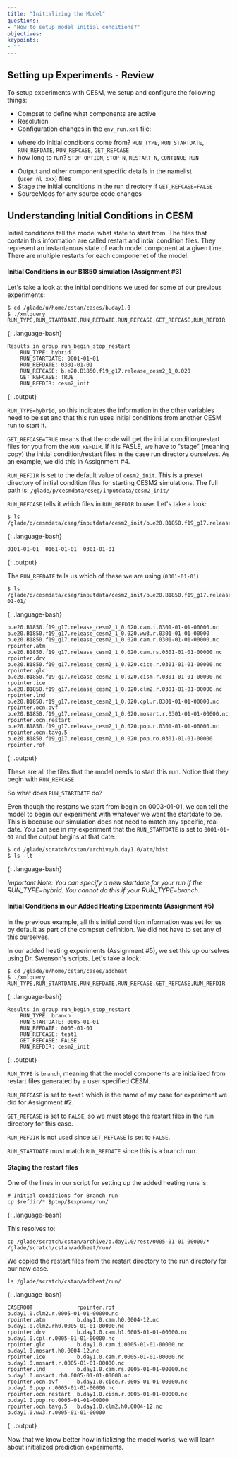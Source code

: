 ```yaml
---
title: "Initializing the Model"
questions:
- "How to setup model initial conditions?"
objectives:
keypoints:
- ""
---
```


## Setting up Experiments - Review

To setup experiments with CESM, we setup and configure the following things:

* Compset to define what components are active
* Resolution
* Configuration changes in the `env_run.xml` file:
- where do initial conditions come from?   `RUN_TYPE`, `RUN_STARTDATE`, `RUN_REFDATE`, `RUN_REFCASE`, `GET_REFCASE`
- how long to run? `STOP_OPTION`, `STOP_N`, `RESTART_N`, `CONTINUE_RUN`
* Output and other component specific details in the namelist (`user_nl_xxx`) files
* Stage the initial conditions in the run directory if `GET_REFCASE=FALSE`
* SourceMods for any source code changes

## Understanding Initial Conditions in CESM

Initial conditions tell the model what state to start from.  The files that contain this information are called restart and intial condition files.  They represent an instantanous state of each model component at a given time. There are multiple restarts for each componenet of the model.  


#### Initial Conditions in our B1850 simulation (Assignment #3)

Let's take a look at the initial conditions we used for some of our previous experiments:

~~~
$ cd /glade/u/home/cstan/cases/b.day1.0
$ ./xmlquery RUN_TYPE,RUN_STARTDATE,RUN_REFDATE,RUN_REFCASE,GET_REFCASE,RUN_REFDIR
~~~
{: .language-bash}

~~~
Results in group run_begin_stop_restart
	RUN_TYPE: hybrid
	RUN_STARTDATE: 0001-01-01
	RUN_REFDATE: 0301-01-01
	RUN_REFCASE: b.e20.B1850.f19_g17.release_cesm2_1_0.020
	GET_REFCASE: TRUE
	RUN_REFDIR: cesm2_init
~~~
{: .output}

`RUN_TYPE=hybrid`, so this indicates the information in the other variables need to be set and that this run uses initial conditions from another CESM run to start it.

`GET_REFCASE=TRUE` means that the code will get the initial condition/restart files for you from the `RUN_REFDIR`. If it is FASLE, we have to "stage" (meaning copy) the initial condition/restart files in the case run directory ourselves. As an example, we did this in Assignment #4.

`RUN_REFDIR` is set to the default value of `cesm2_init`. This is a preset directory of initial condition files for starting CESM2 simulations. The full path is:
`/glade/p/cesmdata/cseg/inputdata/cesm2_init/`

`RUN_REFCASE` tells it which files in `RUN_REFDIR` to use.  Let's take a look:

~~~
$ ls /glade/p/cesmdata/cseg/inputdata/cesm2_init/b.e20.B1850.f19_g17.release_cesm2_1_0.020*
~~~
{: .language-bash}

~~~
0101-01-01  0161-01-01  0301-01-01
~~~
{: .output}

The `RUN_REFDATE` tells us which of these we are using (`0301-01-01`)
~~~
$ ls /glade/p/cesmdata/cseg/inputdata/cesm2_init/b.e20.B1850.f19_g17.release_cesm2_1_0.020/0301-01-01/
~~~
{: .language-bash}

~~~
b.e20.B1850.f19_g17.release_cesm2_1_0.020.cam.i.0301-01-01-00000.nc     b.e20.B1850.f19_g17.release_cesm2_1_0.020.ww3.r.0301-01-01-00000
b.e20.B1850.f19_g17.release_cesm2_1_0.020.cam.r.0301-01-01-00000.nc     rpointer.atm
b.e20.B1850.f19_g17.release_cesm2_1_0.020.cam.rs.0301-01-01-00000.nc    rpointer.drv
b.e20.B1850.f19_g17.release_cesm2_1_0.020.cice.r.0301-01-01-00000.nc    rpointer.glc
b.e20.B1850.f19_g17.release_cesm2_1_0.020.cism.r.0301-01-01-00000.nc    rpointer.ice
b.e20.B1850.f19_g17.release_cesm2_1_0.020.clm2.r.0301-01-01-00000.nc    rpointer.lnd
b.e20.B1850.f19_g17.release_cesm2_1_0.020.cpl.r.0301-01-01-00000.nc     rpointer.ocn.ovf
b.e20.B1850.f19_g17.release_cesm2_1_0.020.mosart.r.0301-01-01-00000.nc  rpointer.ocn.restart
b.e20.B1850.f19_g17.release_cesm2_1_0.020.pop.r.0301-01-01-00000.nc     rpointer.ocn.tavg.5
b.e20.B1850.f19_g17.release_cesm2_1_0.020.pop.ro.0301-01-01-00000       rpointer.rof
~~~
{: .output}

These are all the files that the model needs to start this run.  Notice that they begin with `RUN_REFCASE`

So what does `RUN_STARTDATE` do?

Even though the restarts we start from begin on 0003-01-01, we can tell the model to begin our experiment with whatever we want the startdate to be.  This is because our simulation does not need to match any specific, real date. You can see in my experiment that the `RUN_STARTDATE` is set to `0001-01-01` and the output begins at that date:

~~~
$ cd /glade/scratch/cstan/archive/b.day1.0/atm/hist
$ ls -lt
~~~
{: .language-bash}

*Important Note: You can specify a new startdate for your run if the RUN_TYPE=hybrid.  You cannot do this if your RUN_TYPE=branch.*


#### Initial Conditions in our Added Heating Experiments (Assignment #5)

In the previous example, all this initial condition information was set for us by default as part of the compset definition.  We did not have to set any of this ourselves.

In our added heating experiments (Assignment #5), we set this up ourselves using Dr. Swenson's scripts.  Let's take a look:

~~~
$ cd /glade/u/home/cstan/cases/addheat
$ ./xmlquery RUN_TYPE,RUN_STARTDATE,RUN_REFDATE,RUN_REFCASE,GET_REFCASE,RUN_REFDIR
~~~
{: .language-bash}

~~~
Results in group run_begin_stop_restart
	RUN_TYPE: branch
	RUN_STARTDATE: 0005-01-01
	RUN_REFDATE: 0005-01-01
	RUN_REFCASE: test1
	GET_REFCASE: FALSE
	RUN_REFDIR: cesm2_init
~~~
{: .output}

`RUN_TYPE` is `branch`, meaning that the model components are initialized from restart files generated by a user specified CESM.

`RUN_REFCASE` is set to `test1` which is the name of my case for experiment we did for Assignment #2.  

`GET_REFCASE` is set to `FALSE`, so we must stage the restart files in the run directory for this case.

`RUN_REFDIR` is not used since `GET_REFCASE` is set to `FALSE`.

`RUN_STARTDATE` must match `RUN_REFDATE` since this is a branch run.


#### Staging the restart files

One of the lines in our script for setting up the added heating runs is:

~~~
# Initial conditions for Branch run
cp $refdir/* $ptmp/$expname/run/
~~~
{: .language-bash}

This resolves to:

`cp /glade/scratch/cstan/archive/b.day1.0/rest/0005-01-01-00000/* /glade/scratch/cstan/addheat/run/`

We copied the restart files from the restart directory to the run directory for our new case.  

~~~
ls /glade/scratch/cstan/addheat/run/
~~~
{: .language-bash}

~~~
CASEROOT              rpointer.rof                      b.day1.0.clm2.r.0005-01-01-00000.nc
rpointer.atm          b.day1.0.cam.h0.0004-12.nc           b.day1.0.clm2.rh0.0005-01-01-00000.nc
rpointer.drv          b.day1.0.cam.h1.0005-01-01-00000.nc  b.day1.0.cpl.r.0005-01-01-00000.nc
rpointer.glc          b.day1.0.cam.i.0005-01-01-00000.nc   b.day1.0.mosart.h0.0004-12.nc
rpointer.ice          b.day1.0.cam.r.0005-01-01-00000.nc   b.day1.0.mosart.r.0005-01-01-00000.nc
rpointer.lnd          b.day1.0.cam.rs.0005-01-01-00000.nc  b.day1.0.mosart.rh0.0005-01-01-00000.nc
rpointer.ocn.ovf      b.day1.0.cice.r.0005-01-01-00000.nc  b.day1.0.pop.r.0005-01-01-00000.nc
rpointer.ocn.restart  b.day1.0.cism.r.0005-01-01-00000.nc  b.day1.0.pop.ro.0005-01-01-00000
rpointer.ocn.tavg.5   b.day1.0.clm2.h0.0004-12.nc          b.day1.0.ww3.r.0005-01-01-00000
~~~
{: .output}

Now that we know better how initializing the model works, we will learn about initialized prediction experiments.
